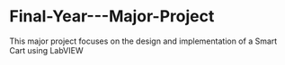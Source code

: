 # Final-Year---Major-Project
This major project focuses on the design and implementation of a Smart Cart using LabVIEW

